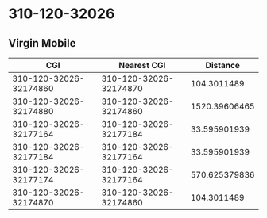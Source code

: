 # 310-120-32026
## Virgin Mobile


| CGI | Nearest CGI | Distance |
|-----|-------------|----------|
| 310-120-32026-32174860 | 310-120-32026-32174870 | 104.3011489 |
| 310-120-32026-32174880 | 310-120-32026-32174860 | 1520.39606465 |
| 310-120-32026-32177164 | 310-120-32026-32177184 | 33.595901939 |
| 310-120-32026-32177184 | 310-120-32026-32177164 | 33.595901939 |
| 310-120-32026-32177174 | 310-120-32026-32177164 | 570.625379836 |
| 310-120-32026-32174870 | 310-120-32026-32174860 | 104.3011489 |
